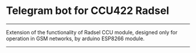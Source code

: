 # Telegram bot for CCU422 Radsel
***
Extension of the functionality of Radsel CCU module, designed only for operation in GSM networks, by arduino ESP8266 module.
***